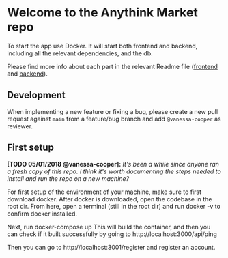 # Welcome to the Anythink Market repo

To start the app use Docker. It will start both frontend and backend, including all the relevant dependencies, and the db.

Please find more info about each part in the relevant Readme file ([frontend](frontend/readme.md) and [backend](backend/README.md)).

## Development

When implementing a new feature or fixing a bug, please create a new pull request against `main` from a feature/bug branch and add `@vanessa-cooper` as reviewer.

## First setup

**[TODO 05/01/2018 @vanessa-cooper]:** _It's been a while since anyone ran a fresh copy of this repo. I think it's worth documenting the steps needed to install and run the repo on a new machine?_

For first setup of the environment of your machine, make sure to first download docker. After docker is downloaded, open the codebase in the root dir. From here, open a terminal (still in the root dir) and run docker -v to confirm docker installed. 

Next, run docker-compose up
This will build the container, and then you can check if it built successfully by going to http://localhost:3000/api/ping 

Then you can go to http://localhost:3001/register and register an account. 

